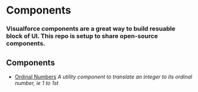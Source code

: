 # Components

### Visualforce components are a great way to build resuable block of UI. This repo is setup to share open-source components. 

## Components
  * [Ordinal Numbers](https://github.com/ApexComponents/Components/tree/master/OrdinalNumbers)
    *A utility component to translate an integer to its ordinal number, ie 1 to 1st*
